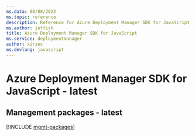 ```yaml
---
ms.data: 08/08/2022
ms.topic: reference
description: Reference for Azure Deployment Manager SDK for JavaScript
ms.author: jeffish
title: Azure Deployment Manager SDK for JavaScript
ms.service: deploymentmanager
author: xirzec
ms.devlang: javascript
---
```

# Azure Deployment Manager SDK for JavaScript - latest

## Management packages - latest
[!INCLUDE [mgmt-packages](deployment-manager-mgmt-index.md)]